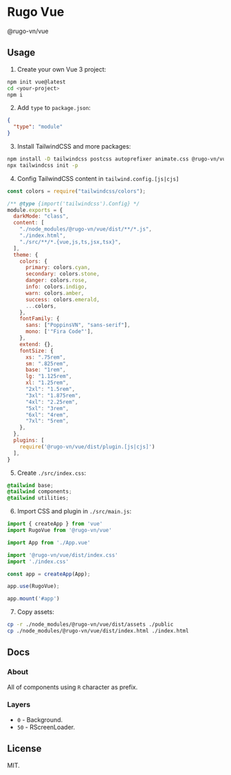 # Rugo Vue

@rugo-vn/vue

## Usage

1. Create your own Vue 3 project:

```bash
npm init vue@latest
cd <your-project>
npm i
```

2. Add `type` to `package.json`:

```json
{
  "type": "module"
}
```

3. Install TailwindCSS and more packages:

```bash
npm install -D tailwindcss postcss autoprefixer animate.css @rugo-vn/vue
npx tailwindcss init -p
```

4. Config TailwindCSS content in `tailwind.config.[js|cjs]`

```js
const colors = require("tailwindcss/colors");

/** @type {import('tailwindcss').Config} */ 
module.exports = {
  darkMode: "class",
  content: [
    "./node_modules/@rugo-vn/vue/dist/**/*.js",
    "./index.html",
    "./src/**/*.{vue,js,ts,jsx,tsx}",
  ],
  theme: {
    colors: {
      primary: colors.cyan,
      secondary: colors.stone,
      danger: colors.rose,
      info: colors.indigo,
      warn: colors.amber,
      success: colors.emerald,
      ...colors,
    },
    fontFamily: {
      sans: ["PoppinsVN", "sans-serif"],
      mono: ['"Fira Code"'],
    },
    extend: {},
    fontSize: {
      xs: ".75rem",
      sm: ".825rem",
      base: "1rem",
      lg: "1.125rem",
      xl: "1.25rem",
      "2xl": "1.5rem",
      "3xl": "1.875rem",
      "4xl": "2.25rem",
      "5xl": "3rem",
      "6xl": "4rem",
      "7xl": "5rem",
    },
  },
  plugins: [
    require('@rugo-vn/vue/dist/plugin.[js|cjs]')
  ],
}
```

5. Create `./src/index.css`:

```css
@tailwind base;
@tailwind components;
@tailwind utilities;
```

6. Import CSS and plugin in `./src/main.js`:

```js
import { createApp } from 'vue'
import RugoVue from '@rugo-vn/vue'

import App from './App.vue'

import '@rugo-vn/vue/dist/index.css'
import './index.css'

const app = createApp(App);

app.use(RugoVue);

app.mount('#app')
```

7. Copy assets:

```bash
cp -r ./node_modules/@rugo-vn/vue/dist/assets ./public
cp ./node_modules/@rugo-vn/vue/dist/index.html ./index.html
```

## Docs

### About

All of components using `R` character as prefix.

### Layers

- `0` - Background.
- `50` - RScreenLoader.

## License

MIT.
